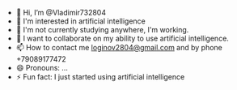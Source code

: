 - 👋 Hi, I’m @Vladimir732804
- 👀 I'm interested in artificial intelligence
- 🌱 I'm not currently studying anywhere, I'm working.
- 💞️ I want to collaborate on my ability to use artificial intelligence.
- 📫 How to contact me loginov2804@gmail.com and by phone +79089177472
- 😄 Pronouns: ...
- ⚡ Fun fact: I just started using artificial intelligence

<!---
Vladimir732804/Vladimir732804 is a ✨ special ✨ repository because its `README.md` (this file) appears on your GitHub profile.
You can click the Preview link to take a look at your changes.
--->
